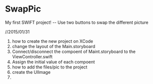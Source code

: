 # SwapPic
My first SWIFT project! -- Use two buttons to swap the different picture

//2015/01/31
1. how to create the new project on XCode
2. change the layout of the Main.storyboard
3. Connect/disconnect the compoent of Maint.storyboard to the ViewController.swift
4. Assign the initial value of each compoent
5. how to add the files/pic to the project
6. create the UIImage
7. 

